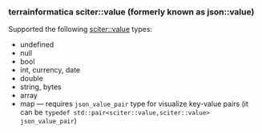 ### terrainformatica sciter::value (formerly known as json::value)

Supported the following [sciter::value](http://terrainformatica.com/forums/topic.php?id=670) types:

* undefined
* null
* bool
* int, currency, date
* double
* string, bytes
* array
* map — requires `json_value_pair` type for visualize key-value pairs (it can be `typedef std::pair<sciter::value,sciter::value> json_value_pair`)

